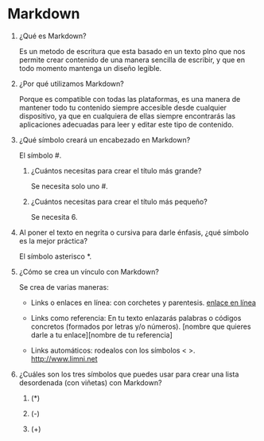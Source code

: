 # Markdown
1. ¿Qué es Markdown?

   Es un metodo de escritura que esta basado en un texto plno que nos permite crear contenido de una manera sencilla de escribir, y que en todo momento mantenga un diseño legible.
3. ¿Por qué utilizamos Markdown?

   Porque es compatible con todas las plataformas,  es una manera de mantener todo tu contenido siempre accesible desde cualquier dispositivo, ya que en cualquiera de ellas           siempre encontrarás las aplicaciones adecuadas para leer y editar este tipo de contenido.
  
  5. ¿Qué símbolo creará un encabezado en Markdown?
  
      El símbolo #.
       
      1. ¿Cuántos necesitas para crear el título más grande?
         
          Se necesita solo uno #.
       
      2. ¿Cuántos necesitas para crear el título más pequeño?
          
          Se necesita 6.
  
  6. Al poner el texto en negrita o cursiva para darle énfasis, ¿qué símbolo es la mejor práctica?

     El símbolo asterisco *.
  
  8. ¿Cómo se crea un vínculo con Markdown?

     Se crea de varias maneras:
      
      * Links o enlaces en línea: con corchetes y parentesis. [enlace en línea](http://www.limni.net)
      
      * Links como referencia: En tu texto enlazarás palabras o códigos concretos (formados por letras y/o números). [nombre que quieres darle a tu enlace][nombre de tu referencia]
      
      * Links automáticos: rodealos con los símbolos < >. <http://www.limni.net>

  
  10. ¿Cuáles son los tres símbolos que puedes usar para crear una lista desordenada (con viñetas) con Markdown?
       
         
         1.  (*)
         
         2.  (-)
        
         3.  (+)
